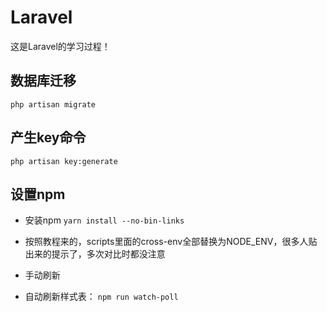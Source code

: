 # Laravel
这是Laravel的学习过程！


## 数据库迁移
`php artisan migrate`

## 产生key命令
`php artisan key:generate`

## 设置npm

- 安装npm
`yarn install --no-bin-links`
- 按照教程来的，scripts里面的cross-env全部替换为NODE_ENV，很多人贴出来的提示了，多次对比时都没注意
- 手动刷新

- 自动刷新样式表：
`npm run watch-poll`
